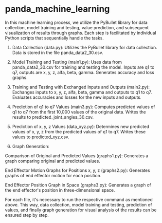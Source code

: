 # panda_machine_learning

In this machine learning process, we utilize the PyBullet library for data collection, model training and testing, value prediction, and subsequent visualization of results through graphs. Each step is facilitated by individual Python scripts that sequentially handle the tasks.

1. Data Collection (data.py):
Utilizes the PyBullet library for data collection.
Data is stored in the file panda_data2_30.csv.

2. Model Training and Testing (main1.py):
Uses data from panda_data2_30.csv for training and testing the model.
Inputs are q1 to q7, outputs are x, y, z, alfa, beta, gamma.
Generates accuracy and loss graphs.

3. Training and Testing with Exchanged Inputs and Outputs (main2.py):
Exchanges inputs to x, y, z, alfa, beta, gamma and outputs to q1 to q7.
Evaluates accuracies and losses for the new inputs and outputs.

4. Prediction of q1 to q7 Values (main3.py):
Computes predicted values of q1 to q7 from the first 10,000 values of the original data.
Writes the results to predicted_joint_angles_30.csv.

5. Prediction of x, y, z Values (data_xyz.py):
Determines new predicted values of x, y, z from the predicted values of q1 to q7.
Writes these values to predicted_xyz.csv.

6. Graph Generation:

Comparison of Original and Predicted Values (graphs1.py):
Generates a graph comparing original and predicted values.

End Effector Motion Graphs for Positions x, y, z (graphs2.py):
Generates graphs of end effector motion for each position.

End Effector Position Graph in Space (graphs3.py):
Generates a graph of the end effector's position in three-dimensional space.

For each file, it's necessary to run the respective command as mentioned above. This way, data collection, model training and testing, prediction of values, and finally graph generation for visual analysis of the results can be ensured step by step.
